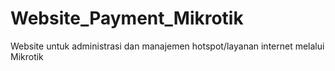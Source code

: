 # Website_Payment_Mikrotik
Website untuk administrasi dan manajemen hotspot/layanan internet melalui Mikrotik
